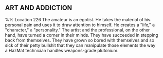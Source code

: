 ## ART AND ADDICTION 
%% Location 226 
The amateur is an egotist. He takes the material of his personal pain and uses it to draw attention to himself. He creates a "life," a "character," a "personality." The artist and the professional, on the other hand, have turned a corner in their minds. They have succeeded in stepping back from themselves. They have grown so bored with themselves and so sick of their petty bullshit that they can manipulate those elements the way a HazMat technician handles weapons-grade plutonium. 